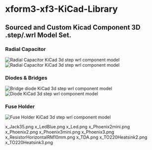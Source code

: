 # xform3-xf3-KiCad-Library

## Sourced and Custom Kicad Component 3D .step/.wrl Model Set.

### Radial Capacitor
![Radial Capacitor KiCad 3d step wrl component model](../master/x_packages3d/x_CapRadial10mm.png)
![Radial Capacitor KiCad 3d step wrl component model](../master/x_packages3d/x_CapRadial13mm.png)

### Diodes & Bridges
![Bridge diode KiCad 3d step wrl component model](../master/x_packages3d/x_DiodeBridge.png)
![Diode KiCad 3d step wrl component model](../master/x_packages3d/x_Diode.png)

### Fuse Holder
![Fuse Holder  KiCad 3d step wrl component model](../master/x_packages3d/x_FuseHolder.png)


x_Jack35.png
x_LedBlue.png
x_Led.png
x_Phoenix2mini.png
x_Phoenix2.png
x_Phoenix3mini.png
x_Phoenix3.png
x_ResistorHorizontalRM10mm.png
x_TDA.png
x_TO220Heatsink2.png
x_TO220Heatsink3.png

